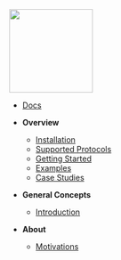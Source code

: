 <img src="https://github.com/metrico/qryn-docs/blob/main/docs/resources/images/qryn_logo_trans.png?raw=true" width=150 />

* [Docs](https://metrico.github.io/qryn-docs/#/)
* **Overview**
  * [Installation](installation.md "QRYN – Installation – LogQL for ClickHouse and beyond")
  * [Supported Protocols](support.md "QRYN – Supported Components – LogQL for ClickHouse and beyond")
  * [Getting Started](getting-started.md "QRYN – Getting Started – LogQL for ClickHouse and beyond")
  * [Examples](examples.md "QRYN – Getting Started – LogQL for ClickHouse and beyond")
  * [Case Studies](case-studies.md "QRYN – Case Studies – LogQL for ClickHouse and beyond")
  
* **General Concepts**
  * [Introduction](introduction.md "QRYN – General Concepts – Introduction – LogQL for ClickHouse and beyond")
  
* **About**
  * [Motivations](motivations.md "QRYN – Motivations – LogQL for ClickHouse and beyond")
